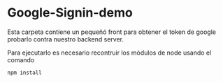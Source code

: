   # Google-Signin-demo

  Esta carpeta contiene un pequeñó front para obtener el token de google probarlo contra nuestro backend server.

  Para ejecutarlo es necesario recontruir los módulos de node usando el comando

```
npm install
```